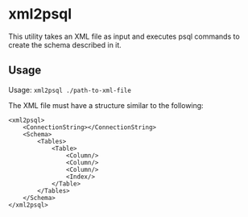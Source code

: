 # xml2psql

This utility takes an XML file as input and executes psql commands to create the schema described in it.

## Usage

Usage: `xml2psql ./path-to-xml-file`

The XML file must have a structure similar to the following:

```
<xml2psql>
    <ConnectionString></ConnectionString>
    <Schema>
        <Tables>
            <Table>
                <Column/>
                <Column/>
                <Column/>
                <Index/>
            </Table>
        </Tables>
    </Schema>
</xml2psql>
```
